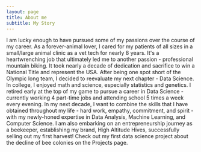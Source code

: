 ```yaml
---
layout: page
title: About me
subtitle: My Story
---
```


I am lucky enough to have pursued some of my passions over the course of my career. As a forever-animal lover, I cared
for my patients of all sizes in a small/large animal clinic as a vet tech for nearly 8 years. It's a heartwrenching job that
ultimately led me to another passion - professional mountain biking. It took nearly a decade of dedication and sacrifice to
win a National Title and represent the USA. After being one spot short of the Olympic long team, I decided to reevaluate
my next chapter - Data Science. In college, I enjoyed math and science, especially statistics and genetics. I retired early at
the top of my game to pursue a career in Data Science - currently working 4 part-time jobs and attending school 5 times a
week every evening. In my next decade, I want to combine the skills that I have obtained throughout my life - hard work,
empathy, commitment, and spirit - with my newly-honed expertise in Data Analysis, Machine Learning, and Computer
Science. I am also embarking on an entrepreneurship journey as a beekeeper, establishing my brand, High Altitude Hives,
successfully selling out my first harvest! Check out my first data science project about the decline of bee colonies on the Projects page. 



